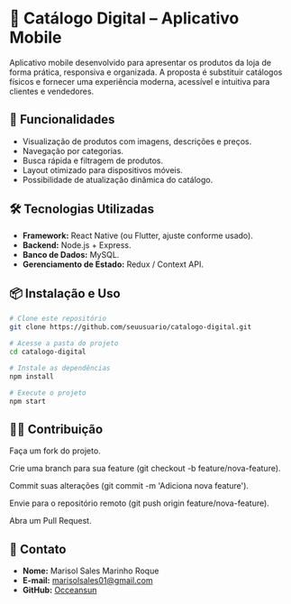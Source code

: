 # 📱 Catálogo Digital – Aplicativo Mobile  

Aplicativo mobile desenvolvido para apresentar os produtos da loja de forma prática, responsiva e organizada. A proposta é substituir catálogos físicos e fornecer uma experiência moderna, acessível e intuitiva para clientes e vendedores.  

## 🚀 Funcionalidades  
- Visualização de produtos com imagens, descrições e preços.  
- Navegação por categorias.  
- Busca rápida e filtragem de produtos.  
- Layout otimizado para dispositivos móveis.  
- Possibilidade de atualização dinâmica do catálogo.  

## 🛠️ Tecnologias Utilizadas  
- **Framework:** React Native (ou Flutter, ajuste conforme usado).  
- **Backend:** Node.js + Express.  
- **Banco de Dados:** MySQL.  
- **Gerenciamento de Estado:** Redux / Context API.  

## 📦 Instalação e Uso  
```bash
# Clone este repositório
git clone https://github.com/seuusuario/catalogo-digital.git

# Acesse a pasta do projeto
cd catalogo-digital

# Instale as dependências
npm install

# Execute o projeto
npm start
```
## 👨‍💻 Contribuição

Faça um fork do projeto.

Crie uma branch para sua feature (git checkout -b feature/nova-feature).

Commit suas alterações (git commit -m 'Adiciona nova feature').

Envie para o repositório remoto (git push origin feature/nova-feature).

Abra um Pull Request.

## 📇 Contato  
- **Nome:** Marisol Sales Marinho Roque  
- **E-mail:** marisolsales01@gmail.com  
- **GitHub:** [Occeansun](https://github.com/Occeansun)  
